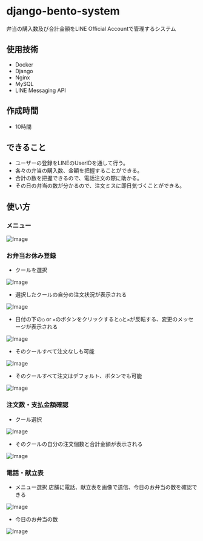 # django-bento-system
弁当の購入数及び合計金額をLINE Official Accountで管理するシステム

## 使用技術
* Docker
* Django
* Nginx
* MySQL
* LINE Messaging API

## 作成時間
* 10時間

## できること
* ユーザーの登録をLINEのUserIDを通して行う。
* 各々の弁当の購入数、金額を把握することができる。
* 合計の数を把握できるので、電話注文の際に助かる。
* その日の弁当の数が分かるので、注文ミスに即日気づくことができる。

## 使い方

### メニュー
![Image](https://github.com/user-attachments/assets/1ab15991-e7a8-4308-8ed9-b4aff5750903)

### お弁当お休み登録
* クールを選択

![Image](https://github.com/user-attachments/assets/58a340a2-3074-4c07-815d-9cc6a7818a91)

* 選択したクールの自分の注文状況が表示される

![Image](https://github.com/user-attachments/assets/e35ea57d-2238-444e-bb6d-acf23d29b053)

* 日付の下の`◯` or `✕`のボタンをクリックすると`◯`と`✕`が反転する、変更のメッセージが表示される

![Image](https://github.com/user-attachments/assets/e55c1efd-4879-4bd6-94f9-31f9e321c7e2)

* そのクールすべて注文なしも可能

![Image](https://github.com/user-attachments/assets/0002767c-0923-4e8a-bd46-f2ca46f2d1f6)

* そのクールすべて注文はデフォルト、ボタンでも可能
  
![Image](https://github.com/user-attachments/assets/2355e6c1-e0b6-4ce0-af5f-90b55e501bb9)

### 注文数・支払金額確認
* クール選択

![Image](https://github.com/user-attachments/assets/f8405feb-87ba-499a-bbaf-6c675e70f4c2)

* そのクールの自分の注文個数と合計金額が表示される

![Image](https://github.com/user-attachments/assets/d9a3d785-0aea-4dec-8a23-4189ce749263)

### 電話・献立表
* メニュー選択 店舗に電話、献立表を画像で送信、今日のお弁当の数を確認できる

![Image](https://github.com/user-attachments/assets/c6c7945b-d933-4b95-9de7-342944ff6b06)

* 今日のお弁当の数

![Image](https://github.com/user-attachments/assets/ae6d7340-d19a-4f26-8cb1-3f55059273fd)
